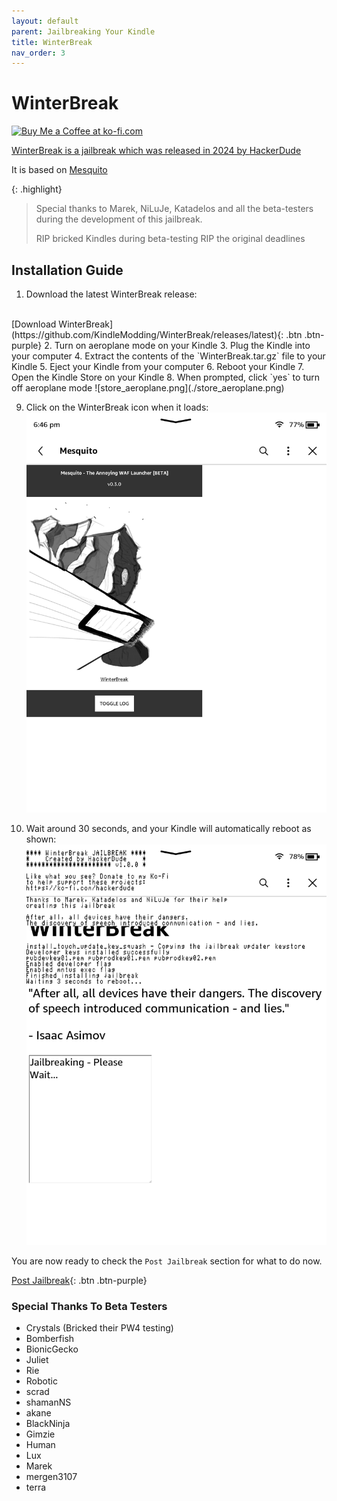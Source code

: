 ```yaml
---
layout: default
parent: Jailbreaking Your Kindle
title: WinterBreak
nav_order: 3
---
```


# WinterBreak
<a href='https://ko-fi.com/hackerdude' target='_blank'><img height='35' style='border:0px;height:46px;' src='https://az743702.vo.msecnd.net/cdn/kofi3.png?v=0' border='0' alt='Buy Me a Coffee at ko-fi.com' />

WinterBreak is a jailbreak which was released in 2024 by [HackerDude](https://www.mobileread.com/forums/member.php?u=330416)

It is based on [Mesquito](../mesquito/)

{: .highlight}
> Special thanks to Marek, NiLuJe, Katadelos and all the beta-testers during the development of this jailbreak.
>
> RIP bricked Kindles during beta-testing
> RIP the original deadlines

## Installation Guide
1. Download the latest WinterBreak release:
<br/>
[Download WinterBreak](https://github.com/KindleModding/WinterBreak/releases/latest){: .btn .btn-purple}
2. Turn on aeroplane mode on your Kindle
3. Plug the Kindle into your computer
4. Extract the contents of the `WinterBreak.tar.gz` file to your Kindle
5. Eject your Kindle from your computer
6. Reboot your Kindle
7. Open the Kindle Store on your Kindle
8. When prompted, click `yes` to turn off aeroplane mode
![store_aeroplane.png](./store_aeroplane.png)

9. Click on the WinterBreak icon when it loads:
![winterbreak_launcher](./winterbreak_launcher.png)

10. Wait around 30 seconds, and your Kindle will automatically reboot as shown:
![winterbreak_run](./winterbreak_run.png)

You are now ready to check the `Post Jailbreak` section for what to do now.

[Post Jailbreak](../post-jailbreak/){: .btn .btn-purple}

### Special Thanks To Beta Testers
- Crystals (Bricked their PW4 testing)
- Bomberfish
- BionicGecko
- Juliet
- Rie
- Robotic
- scrad
- shamanNS
- akane
- BlackNinja
- Gimzie
- Human
- Lux
- Marek
- mergen3107
- terra